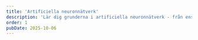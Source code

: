 ```yaml
---
title: 'Artificiella neuronnätverk'
description: 'Lär dig grunderna i artificiella neuronnätverk - från enskilda neuroner till komplexa nätverk som kan lära sig och klassificera.'
order: 1
pubDate: 2025-10-06
---
```


